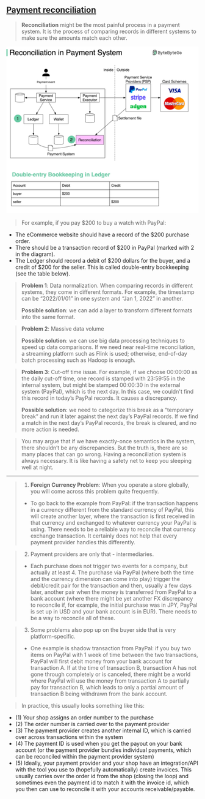 ## [Payment reconciliation](https://blog.bytebytego.com/p/payment-system?s=r)

> **Reconciliation** might be the most painful process in a payment system. It is the process of comparing records in different systems to make sure the amounts match each other.

![payment_reconciliation](payment_reconciliation.jpeg)

> For example, if you pay $200 to buy a watch with PayPal:
- The eCommerce website should have a record of the $200 purchase order.
- There should be a transaction record of $200 in PayPal (marked with 2 in the diagram).
- The Ledger should record a debit of $200 dollars for the buyer, and a credit of $200 for the seller. This is called double-entry bookkeeping (see the table below).

> **Problem 1**: Data normalization. When comparing records in different systems, they come in different formats. For example, the timestamp can be “2022/01/01” in one system and “Jan 1, 2022” in another.
>
> **Possible solution**: we can add a layer to transform different formats into the same format.

> **Problem 2**: Massive data volume
>
> **Possible solution**: we can use big data processing techniques to speed up data comparisons. If we need near real-time reconciliation, a streaming platform such as Flink is used; otherwise, end-of-day batch processing such as Hadoop is enough.

> **Problem 3**: Cut-off time issue. For example, if we choose 00:00:00 as the daily cut-off time, one record is stamped with 23:59:55 in the internal system, but might be stamped 00:00:30 in the external system (PayPal), which is the next day. In this case, we couldn't find this record in today’s PayPal records. It causes a discrepancy.
> 
> **Possible solution**:  we need to categorize this break as a “temporary break” and run it later against the next day’s PayPal records. If we find a match in the next day’s PayPal records, the break is cleared, and no more action is needed.

> You may argue that if we have exactly-once semantics in the system, there shouldn’t be any discrepancies. But the truth is, there are so many places that can go wrong. Having a reconciliation system is always necessary. It is like having a safety net to keep you sleeping well at night.  
 
---

> 1. **Foreign Currency Problem**: When you operate a store globally, you will come across this problem quite frequently. 
> - To go back to the example from PayPal: if the transaction happens in a currency different from the standard currency of PayPal, this will create another layer, where the transaction is first received in that currency and exchanged to whatever currency your PayPal is using. There needs to be a reliable way to reconcile that currency exchange transaction. It certainly does not help that every payment provider handles this differently.

> 2. Payment providers are only that - intermediaries. 
> - Each purchase does not trigger two events for a company, but actually at least 4. The purchase via PayPal (where both the time and the currency dimension can come into play) trigger the debit/credit pair for the transaction and then, usually a few days later, another pair when the money is transferred from PayPal to a bank account (where there might be yet another FX discrepancy to reconcile if, for example, the initial purchase was in JPY, PayPal is set up in USD and your bank account is in EUR). There needs to be a way to reconcile all of these.

> 3. Some problems also pop up on the buyer side that is very platform-specific. 
> - One example is shadow transaction from PayPal: if you buy two items on PayPal with 1 week of time between the two transactions, PayPal will first debit money from your bank account for transaction A. If at the time of transaction B, transaction A has not gone through completely or is canceled, there might be a world where PayPal will use the money from transaction A to partially pay for transaction B, which leads to only a partial amount of transaction B being withdrawn from the bank account. 


> In practice, this usually looks something like this:
- (1) Your shop assigns an order number to the purchase
- (2) The order number is carried over to the payment provider
- (3) The payment provider creates another internal ID, which is carried over across transactions within the system
- (4) The payment ID is used when you get the payout on your bank account (or the payment provider bundles individual payments, which can be reconciled within the payment provider system)
- (5) Ideally, your payment provider and your shop have an integration/API with the tool you use to (hopefully automatically) create invoices. This usually carries over the order id from the shop (closing the loop) and sometimes even the payment id to match it with the invoice id, which you then can use to reconcile it with your accounts receivable/payable.